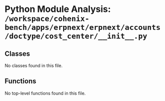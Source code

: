 # Python Module Analysis: `/workspace/cohenix-bench/apps/erpnext/erpnext/accounts/doctype/cost_center/__init__.py`

## Classes

No classes found in this file.


## Functions

No top-level functions found in this file.
